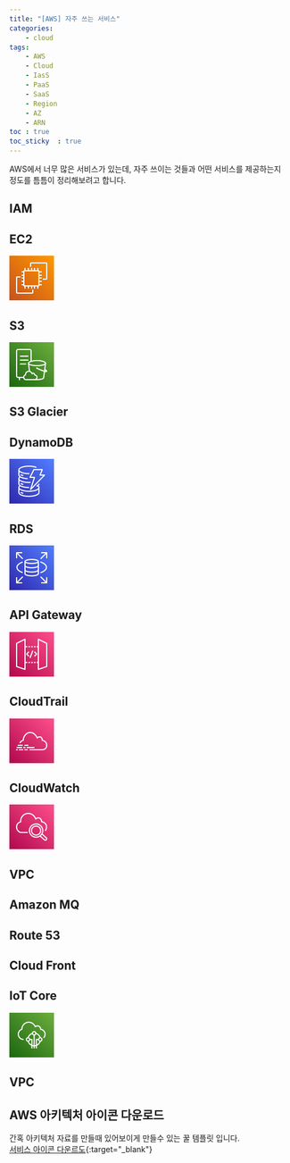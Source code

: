```yaml
---
title: "[AWS] 자주 쓰는 서비스"
categories: 
    - cloud
tags: 
    - AWS
    - Cloud
    - IasS
    - PaaS
    - SaaS
    - Region
    - AZ
    - ARN
toc : true
toc_sticky  : true    
---
```


AWS에서 너무 많은 서비스가 있는데, 자주 쓰이는 것들과 어떤 서비스를 제공하는지 정도를 틈틈이 정리해보려고 합니다.

## IAM

## EC2
![EC2](/assets/images_post/cloud/aws/Arch_Amazon-EC2_64.png)

## S3 
![S3](/assets/images_post/cloud/aws/Arch_Amazon-S3-on-Outposts_64.png)

## S3 Glacier

## DynamoDB
![DynamoDB](/assets/images_post/cloud/aws/Arch_Amazon-DynamoDB_64.png)

## RDS
![RDS](/assets/images_post/cloud/aws/Arch_Amazon-RDS_64.png)

## API Gateway
![API Gateway](/assets/images_post/cloud/aws/Arch_Amazon-API-Gateway_64.png)

## CloudTrail
![CloudTrail](/assets/images_post/cloud/aws/Arch_AWS-CloudTrail_64.png)

## CloudWatch
![CloudWatch](/assets/images_post/cloud/aws/Arch_Amazon-CloudWatch_64.png)

## VPC

## Amazon MQ

## Route 53

## Cloud Front

## IoT Core
![IoT Core](/assets/images_post/cloud/aws/Arch_AWS-IoT-Core_64.png)


## VPC



## AWS 아키텍처 아이콘 다운로드
간혹 아키텍처 자료를 만들때 있어보이게 만들수 있는 꿀 템플릿 입니다.   
[서비스 아이콘 다운르도](https://aws.amazon.com/ko/architecture/icons/){:target="_blank"}

